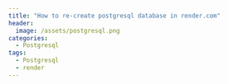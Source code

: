 ```yaml
---
title: "How to re-create postgresql database in render.com"
header:
  image: /assets/postgresql.png
categories:
  - Postgresql
tags:
  - Postgresql
  - render
---
```

